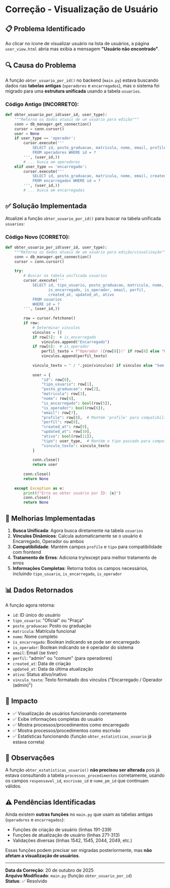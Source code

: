 # Correção - Visualização de Usuário

## 📋 Problema Identificado

Ao clicar no ícone de visualizar usuário na lista de usuários, a página `user_view.html` abria mas exibia a mensagem **"Usuário não encontrado"**.

## 🔍 Causa do Problema

A função `obter_usuario_por_id()` no backend (`main.py`) estava buscando dados nas **tabelas antigas** (`operadores` e `encarregados`), mas o sistema foi migrado para uma **estrutura unificada** usando a tabela `usuarios`.

### Código Antigo (INCORRETO):
```python
def obter_usuario_por_id(user_id, user_type):
    """Retorna os dados atuais de um usuário para edição"""
    conn = db_manager.get_connection()
    cursor = conn.cursor()
    user = None
    if user_type == 'operador':
        cursor.execute('''
            SELECT id, posto_graduacao, matricula, nome, email, profile, created_at, updated_at, ativo
            FROM operadores WHERE id = ?
        ''', (user_id,))
        # ... busca em operadores
    elif user_type == 'encarregado':
        cursor.execute('''
            SELECT id, posto_graduacao, matricula, nome, email, created_at, updated_at, ativo
            FROM encarregados WHERE id = ?
        ''', (user_id,))
        # ... busca em encarregados
```

## ✅ Solução Implementada

Atualizei a função `obter_usuario_por_id()` para buscar na tabela unificada `usuarios`:

### Código Novo (CORRETO):
```python
def obter_usuario_por_id(user_id, user_type):
    """Retorna os dados atuais de um usuário para edição/visualização"""
    conn = db_manager.get_connection()
    cursor = conn.cursor()
    
    try:
        # Buscar na tabela unificada usuarios
        cursor.execute('''
            SELECT id, tipo_usuario, posto_graduacao, matricula, nome, 
                   is_encarregado, is_operador, email, perfil, 
                   created_at, updated_at, ativo
            FROM usuarios 
            WHERE id = ?
        ''', (user_id,))
        
        row = cursor.fetchone()
        if row:
            # Determinar vínculos
            vinculos = []
            if row[5]:  # is_encarregado
                vinculos.append("Encarregado")
            if row[6]:  # is_operador
                perfil_texto = f"Operador ({row[8]})" if row[8] else "Operador"
                vinculos.append(perfil_texto)
            
            vinculo_texto = " / ".join(vinculos) if vinculos else "Sem vínculo"
            
            user = {
                "id": row[0],
                "tipo_usuario": row[1],
                "posto_graduacao": row[2],
                "matricula": row[3],
                "nome": row[4],
                "is_encarregado": bool(row[5]),
                "is_operador": bool(row[6]),
                "email": row[7],
                "profile": row[8],  # Mantém 'profile' para compatibilidade
                "perfil": row[8],
                "created_at": row[9],
                "updated_at": row[10],
                "ativo": bool(row[11]),
                "tipo": user_type,  # Mantém o tipo passado para compatibilidade
                "vinculo_texto": vinculo_texto
            }
            
            conn.close()
            return user
        
        conn.close()
        return None
        
    except Exception as e:
        print(f"Erro ao obter usuário por ID: {e}")
        conn.close()
        return None
```

## 🎯 Melhorias Implementadas

1. **Busca Unificada**: Agora busca diretamente na tabela `usuarios`
2. **Vínculos Dinâmicos**: Calcula automaticamente se o usuário é Encarregado, Operador ou ambos
3. **Compatibilidade**: Mantém campos `profile` e `tipo` para compatibilidade com frontend
4. **Tratamento de Erros**: Adiciona try/except para melhor tratamento de erros
5. **Informações Completas**: Retorna todos os campos necessários, incluindo `tipo_usuario`, `is_encarregado`, `is_operador`

## 📊 Dados Retornados

A função agora retorna:
- `id`: ID único do usuário
- `tipo_usuario`: "Oficial" ou "Praça"
- `posto_graduacao`: Posto ou graduação
- `matricula`: Matrícula funcional
- `nome`: Nome completo
- `is_encarregado`: Boolean indicando se pode ser encarregado
- `is_operador`: Boolean indicando se é operador do sistema
- `email`: Email (se tiver)
- `perfil`: "admin" ou "comum" (para operadores)
- `created_at`: Data de criação
- `updated_at`: Data da última atualização
- `ativo`: Status ativo/inativo
- `vinculo_texto`: Texto formatado dos vínculos ("Encarregado / Operador (admin)")

## 🔄 Impacto

- ✅ Visualização de usuários funcionando corretamente
- ✅ Exibe informações completas do usuário
- ✅ Mostra processos/procedimentos como encarregado
- ✅ Mostra processos/procedimentos como escrivão
- ✅ Estatísticas funcionando (função `obter_estatisticas_usuario` já estava correta)

## 📝 Observações

A função `obter_estatisticas_usuario()` **não precisou ser alterada** pois já estava consultando a tabela `processos_procedimentos` corretamente, usando os campos `responsavel_id`, `escrivao_id` e `nome_pm_id` que continuam válidos.

## ⚠️ Pendências Identificadas

Ainda existem **outras funções** no `main.py` que usam as tabelas antigas (`operadores` e `encarregados`):
- Funções de criação de usuário (linhas 191-239)
- Funções de atualização de usuário (linhas 271-313)
- Validações diversas (linhas 1542, 1545, 2044, 2049, etc.)

Essas funções podem precisar ser migradas posteriormente, mas **não afetam a visualização de usuários**.

---

**Data da Correção**: 20 de outubro de 2025  
**Arquivo Modificado**: `main.py` (função `obter_usuario_por_id`)  
**Status**: ✅ Resolvido
